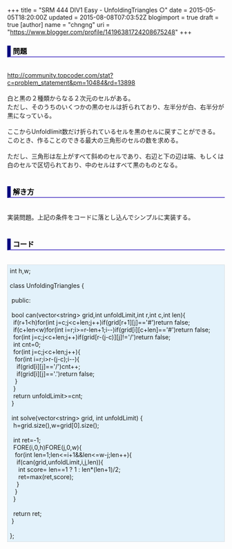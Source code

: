 +++
title = "SRM 444 DIV1 Easy - UnfoldingTriangles ○"
date = 2015-05-05T18:20:00Z
updated = 2015-08-08T07:03:52Z
blogimport = true
draft = true
[author]
	name = "chngng"
	uri = "https://www.blogger.com/profile/14196381724208675248"
+++

<div dir="ltr" style="text-align: left;" trbidi="on"><h3 style="border-bottom: 2px solid slateblue; border-left: 8px solid navy; color: black; padding: 0px 0px 1px 5px;">問題 </h3><br /><a href="http://community.topcoder.com/stat?c=problem_statement&amp;pm=10484&amp;rd=13898" target="_blank">http://community.topcoder.com/stat?c=problem_statement&amp;pm=10484&amp;rd=13898</a><br /><br />白と黒の２種類からなる２次元のセルがある。<br />ただし、そのうちのいくつかの黒のセルは折られており、左半分が白、右半分が<br />黒になっている。<br /><br />ここからUnfoldlimit数だけ折られているセルを黒のセルに戻すことができる。<br />このとき、作ることのできる最大の三角形のセルの数を求める。<br /><br />ただし、三角形は左上がすべて斜めのセルであり、右辺と下の辺は端、もしくは<br />白のセルで区切られており、中のセルはすべて黒のものとなる。<br /><br /><h3 style="border-bottom: 2px solid slateblue; border-left: 8px solid navy; color: black; padding: 0px 0px 1px 5px;">解き方 </h3><br />実装問題。上記の条件をコードに落とし込んでシンプルに実装する。<br /><br /><h3 style="border-bottom: 2px solid slateblue; border-left: 8px solid navy; color: black; padding: 0px 0px 1px 5px;">コード </h3><br /><div style="background-color: #e3f2fb; border: 1px dotted #CCCCCC; padding: 5px;">int h,w;<br /><br />class UnfoldingTriangles {<br /><br /><span class="Apple-tab-span" style="white-space: pre;"> </span>public:<br /><br /><span class="Apple-tab-span" style="white-space: pre;"> </span>bool can(vector&lt;string&gt; grid,int unfoldLimit,int r,int c,int len){<br /><span class="Apple-tab-span" style="white-space: pre;">  </span>if(r+1&lt;h)for(int j=c;j&lt;c+len;j++)if(grid[r+1][j]=='#')return false;<br /><span class="Apple-tab-span" style="white-space: pre;">  </span>if(c+len&lt;w)for(int i=r;i&gt;=r-len+1;i--)if(grid[i][c+len]=='#')return false;<br /><span class="Apple-tab-span" style="white-space: pre;">  </span>for(int j=c;j&lt;c+len;j++)if(grid[r-(j-c)][j]!='/')return false;<br /><span class="Apple-tab-span" style="white-space: pre;">  </span>int cnt=0;<br /><span class="Apple-tab-span" style="white-space: pre;">  </span>for(int j=c;j&lt;c+len;j++){<br /><span class="Apple-tab-span" style="white-space: pre;">   </span>for(int i=r;i&gt;r-(j-c);i--){<br /><span class="Apple-tab-span" style="white-space: pre;">    </span>if(grid[i][j]=='/')cnt++;<br /><span class="Apple-tab-span" style="white-space: pre;">    </span>if(grid[i][j]=='.')return false;<br /><span class="Apple-tab-span" style="white-space: pre;">   </span>}<br /><span class="Apple-tab-span" style="white-space: pre;">  </span>}<br /><span class="Apple-tab-span" style="white-space: pre;">  </span>return unfoldLimit&gt;=cnt;<br /><span class="Apple-tab-span" style="white-space: pre;"> </span>}<br /><br /><span class="Apple-tab-span" style="white-space: pre;"> </span>int solve(vector&lt;string&gt; grid, int unfoldLimit) {<br /><span class="Apple-tab-span" style="white-space: pre;">  </span>h=grid.size(),w=grid[0].size();<br /><br /><span class="Apple-tab-span" style="white-space: pre;">  </span>int ret=-1;<br /><span class="Apple-tab-span" style="white-space: pre;">  </span>FORE(i,0,h)FORE(j,0,w){<br /><span class="Apple-tab-span" style="white-space: pre;">   </span>for(int len=1;len&lt;=i+1&amp;&amp;len&lt;=w-j;len++){<br /><span class="Apple-tab-span" style="white-space: pre;">    </span>if(can(grid,unfoldLimit,i,j,len)){<br /><span class="Apple-tab-span" style="white-space: pre;">     </span>int score= len==1 ? 1 : len*(len+1)/2;<br /><span class="Apple-tab-span" style="white-space: pre;">     </span>ret=max(ret,score);<br /><span class="Apple-tab-span" style="white-space: pre;">    </span>}<br /><span class="Apple-tab-span" style="white-space: pre;">   </span>}<br /><span class="Apple-tab-span" style="white-space: pre;">  </span>}<br /><br /><span class="Apple-tab-span" style="white-space: pre;">  </span>return ret;<br /><span class="Apple-tab-span" style="white-space: pre;"> </span>}<br /><br />};</div></div>

